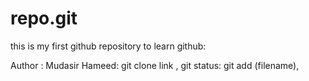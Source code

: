 # repo.git
this is my first github repository to learn github:

Author : Mudasir Hameed:
 git clone link , git status:
 git add (filename),
